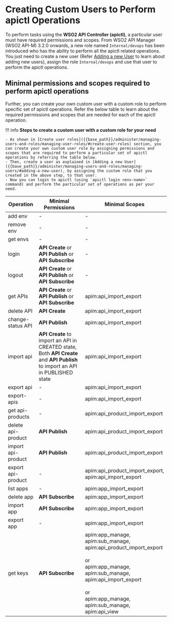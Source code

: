 #  Creating Custom Users to Perform apictl Operations

To perform tasks using the **WSO2 API Controller (apictl)**, a particular user must have required permissions and scopes. From WSO2 API Manager (WSO2 API-M) 3.2.0 onwards, a new role named `Internal/devops` has been introduced who has the ability to perform all the apictl related operations. You just need to create a new user (Refer [Adding a new User]({{base_path}}/administer/managing-users-and-roles/managing-users/#adding-a-new-user) to learn about adding new users), assign the role `Internal/devops` and use that user to perform the apictl operations.

## Minimal permissions and scopes required to perform apictl operations

Further, you can create your own custom user with a custom role to perform specific set of apictl operations. Refer the below table to learn about the required permissions and scopes that are needed for each of the apictl operation.

!!! info
    **Steps to create a custom user with a custom role for your need** 

    - As shown in [Create user roles]({{base_path}}/administer/managing-users-and-roles/managing-user-roles/#create-user-roles) section, you can create your own custom user role by assigning permissions and scopes that are required to perform a particular set of apictl operations by referring the table below.
    - Then, create a user as explained in [Adding a new User]({{base_path}}/administer/managing-users-and-roles/managing-users/#adding-a-new-user), by assigning the custom role that you created in the above step, to that user.
    - Now you can login to apictl (using `apictl login <env-name>` command) and perform the particular set of operations as per your need.

<table>
<colgroup>
<col width="20%" />
<col width="40%" />
<col width="40%" />
</colgroup>
<thead>
<tr class="header">
<th>Operation</th>
<th>Minimal Permissions</th>
 <th>Minimal Scopes</th>
</tr>
</thead>
<tbody>
<tr class="odd">
<td>add env</td>
<td>-</td>
<td>-</td>
</tr>
<tr class="even">
<td>remove env</td>
<td>-</td>
<td>-</td>
</tr>
<tr class="odd">
<td>get envs</td>
<td>-</td>
<td>-</td>
</tr>
<tr class="even">
<td>login</td>
<td><strong>API Create</strong> or <strong>API Publish</strong> or <strong>API Subscribe</strong></td>
<td>-</td>
</tr>
<tr class="odd">
<td>logout</td>
<td><strong>API Create</strong> or <strong>API Publish</strong> or <strong>API Subscribe</strong></td>
<td>-</td>
</tr>
<tr class="even">
<td>get APIs</td>
<td><strong>API Create</strong> or <strong>API Publish</strong> or <strong>API Subscribe</strong></td>
<td>apim:api_import_export</td>
</tr>
<tr class="odd">
<td>delete API</td>
<td><strong>API Create</strong></td>
<td>apim:api_import_export</td>
</tr>
<tr class="even">
<td>change-status API</td>
<td><strong>API Publish</strong></td>
<td>apim:api_import_export</td>
</tr>
<tr class="odd">
<td>import api</td>
<td><strong>API Create</strong> to import an API in CREATED state,<br> Both <strong>API Create</strong> and <strong>API Publish</strong> to import an API in PUBLISHED state</td>
<td>apim:api_import_export</td>
</tr>
<tr class="odd">
<td>export api</td>
<td>-</td>
<td>apim:api_import_export</td>
</tr>
<tr class="even">
<td>export-apis</td>
<td>-</td>
<td>apim:api_import_export</td>
</tr>
<tr class="odd">
<td>get api-products</td>
<td>-</td>
<td>apim:api_product_import_export</td>
</tr>
<tr class="even">
<td>delete api-product</td>
<td><strong>API Publish</strong></td>
<td>apim:api_product_import_export</td>
</tr>
<tr class="odd">
<td>import api-product</td>
<td><strong>API Publish</strong></td>
<td>apim:api_product_import_export</td>
</tr>
<tr class="odd">
<td>export api-product</td>
<td>-</td>
<td>apim:api_product_import_export,<br>apim:api_import_export</td>
</tr>
<tr class="even">
<td>list apps</td>
<td>-</td>
<td>apim:app_import_export</td>
</tr>
<tr class="odd">
<td>delete app</td>
<td><strong>API Subscribe</strong></td>
<td>apim:app_import_export</td>
</tr>
<tr class="even">
<td>import app</td>
<td><strong>API Subscribe</strong></td>
<td>apim:app_import_export</td>
</tr>
<tr class="odd">
<td>export app</td>
<td>-</td>
<td>apim:app_import_export</td>
</tr>
<tr class="even">
<td>get keys</td>
<td><strong>API Subscribe</strong></td>     
<td>apim:app_manage, <br>apim:sub_manage, <br>apim:api_product_import_export
<br><br>or<br>apim:app_manage, <br>apim:sub_manage, <br>apim:api_import_export
<br><br>or<br>apim:app_manage, <br>apim:sub_manage, <br>apim:api_view</td>
</tr>
</tbody>
</table>
